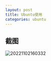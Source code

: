 ```yaml
---
layout: post
title: Ubuntu使用
categories: ubuntu
---
```


## 截图

![20221102160332](https://cdn.jsdelivr.net/gh/kexve/img@main/image_blog20221102160332.png)
